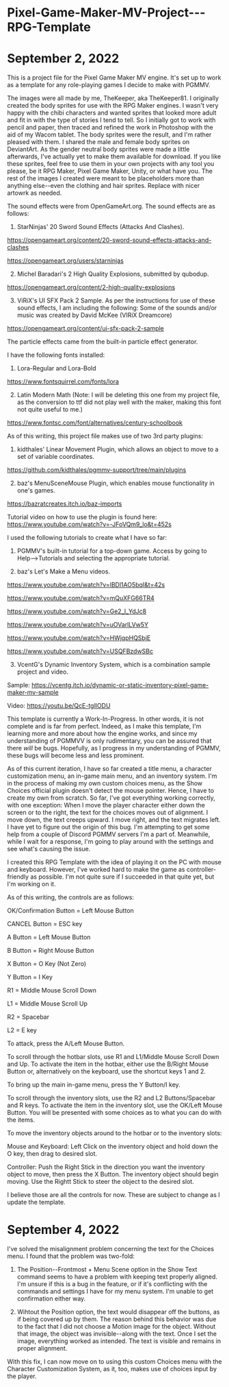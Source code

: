 # Pixel-Game-Maker-MV-Project---RPG-Template

# September 2, 2022

This is a project file for the Pixel Game Maker MV engine. It's set up to work as a template for any role-playing games I decide to make with PGMMV.

The images were all made by me, TheKeeper, aka TheKeeper81. I originally created the body sprites for use with the RPG Maker engines. I wasn't very happy with the chibi characters and wanted sprites that looked more adult and fit in with the type of stories I tend to tell. So I initially got to work with pencil and paper, then traced and refined the work in Photoshop with the aid of my Wacom tablet. The body sprites were the result, and I'm rather pleased with them. I shared the male and female body sprites on DeviantArt. As the gender neutral body sprites were made a little afterwards, I've actually yet to make them available for download. If you like these sprites, feel free to use them in your own projects with any tool you please, be it RPG Maker, Pixel Game Maker, Unity, or what have you. The rest of the images I created were meant to be placeholders more than anything else--even the clothing and hair sprites. Replace with nicer artowrk as needed.

The sound effects were from OpenGameArt.org. The sound effects are as follows:

1) StarNinjas' 20 Sword Sound Effects (Attacks And Clashes).

https://opengameart.org/content/20-sword-sound-effects-attacks-and-clashes

https://opengameart.org/users/starninjas

2) Michel Baradari's 2 High Quality Explosions, submitted by qubodup.

https://opengameart.org/content/2-high-quality-explosions

3) ViRiX's UI SFX Pack 2 Sample. As per the instructions for use of these sound effects, I am including the following: Some of the sounds and/or music was created by David McKee (VIRiX Dreamcore)

https://opengameart.org/content/ui-sfx-pack-2-sample

The particle effects came from the built-in particle effect generator.

I have the following fonts installed:

1) Lora-Regular and Lora-Bold

https://www.fontsquirrel.com/fonts/lora

2) Latin Modern Math (Note: I will be deleting this one from my project file, as the conversion to ttf did not play well with the maker, making this font not quite useful to me.)

https://www.fontsc.com/font/alternatives/century-schoolbook

As of this writing, this project file makes use of two 3rd party plugins:

1) kidthales' Linear Movement Plugin, which allows an object to move to a set of variable coordinates.

https://github.com/kidthales/pgmmv-support/tree/main/plugins

2) baz's MenuSceneMouse Plugin, which enables mouse functionality in one's games.

https://bazratcreates.itch.io/baz-imports

Tutorial video on how to use the plugin is found here: https://www.youtube.com/watch?v=-JFoVQm9_lo&t=452s

I used the following tutorials to create what I have so far:

1) PGMMV's built-in tutorial for a top-down game. Access by going to Help-->Tutorials and selecting the appropriate tutorial.

2) baz's Let's Make a Menu videos.

https://www.youtube.com/watch?v=lBDl1AO5bqI&t=42s

https://www.youtube.com/watch?v=mQuXFG66TR4

https://www.youtube.com/watch?v=Ge2_l_YdJc8

https://www.youtube.com/watch?v=uOVarlLVw5Y

https://www.youtube.com/watch?v=HWjqpHQSbjE

https://www.youtube.com/watch?v=USQFBzdwSBc

3) VcentG's Dynamic Inventory System, which is a combination sample project and video.

Sample: https://vcentg.itch.io/dynamic-or-static-inventory-pixel-game-maker-mv-sample

Video: https://youtu.be/QcE-tglIODU

This template is currently a Work-In-Progress. In other words, it is not complete and is far from perfect. Indeed, as I make this template, I'm learning more and more about how the engine works, and since my understanding of PGMMVV is only rudimentary, you can be assured that there *will* be bugs. Hopefully, as I progress in my understanding of PGMMV, these bugs will become less and less prominent.

As of this current iteration, I have so far created a title menu, a character customization menu, an in-game main menu, and an inventory system. I'm in the process of making my own custom choices menu, as the Show Choices official plugin doesn't detect the mouse pointer. Hence, I have to create my own from scratch. So far, I've got everything working correctly, with one exception: When I move the player character either down the screen or to the right, the text for the choices moves out of alignment. I move down, the text creeps upward. I move right, and the text migrates left. I have yet to figure out the origin of this bug. I'm attempting to get some help from a couple of Discord PGMMV servers I'm a part of. Meanwhile, while I wait for a response, I'm going to play around with the settings and see what's causing the issue.

I created this RPG Template with the idea of playing it on the PC with mouse and keyboard. However, I've worked hard to make the game as controller-friendly as possible. I'm not quite sure if I succeeded in that quite yet, but I'm working on it.

As of this writing, the controls are as follows:

OK/Confirmation Button = Left Mouse Button

CANCEL Button = ESC key

A Button = Left Mouse Button

B Button = Right Mouse Button

X Button = O Key (Not Zero)

Y Button = I Key

R1 = Middle Mouse Scroll Down

L1 = Middle Mouse Scroll Up

R2 = Spacebar

L2 = E key

To attack, press the A/Left Mouse Button.

To scroll through the hotbar slots, use R1 and L1/Middle Mouse Scroll Down and Up. To activate the item in the hotbar, either use the B/Right Mouse Button or, alternatively on the keyboard, use the shortcut keys 1 and 2.

To bring up the main in-game menu, press the Y Button/I key.

To scroll through the inventory slots, use the R2 and L2 Buttons/Spacebar and R keys. To activate the item in the inventory slot, use the OK/Left Mouse Button. You will be presented with some choices as to what you can do with the items.

To move the inventory objects around to the hotbar or to the inventory slots:

Mouse and Keyboard: Left Click on the inventory object and hold down the O key, then drag to desired slot.

Controller: Push the Right Stick in the direction you want the inventory object to move, then press the X Button. The inventory object should begin moving. Use the Rightt Stick to steer the object to the desired slot.

I believe those are all the controls for now. These are subject to change as I update the template.

# 

September 4, 2022
=====

I've solved the misalignment problem concerning the text for the Choices menu. I found that the problem was two-fold:

1) The Position--Frontmost + Menu Scene option in the Show Text command seems to have a problem with keeping text properly aligned. I'm unsure if this is a bug in the feature, or if it's conflicting with the commands and settings I have for my menu system. I'm unable to get confirmation either way.

2) Wihtout the Position option, the text would disappear off the buttons, as if being covered up by them. The reason behind this behavior was due to the fact that I did not choose a Motion image for the object. Without that image, the object was invisible--along with the text. Once I set the image, everything worked as intended. The text is visible and remains in proper alignment.

With this fix, I can now move on to using this custom Choices menu with the Character Customization System, as it, too, makes use of choices input by the player.

